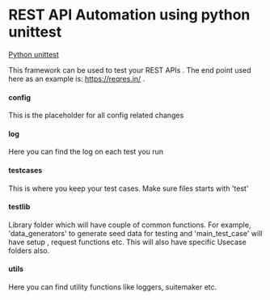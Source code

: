 # REST API Automation using python unittest

[Python unittest](https://docs.python.org/3/library/unittest.html)

This framework can be used to test your REST APIs . The end point used here as an example is: https://reqres.in/ . 

#### config 

This is the placeholder for all config related changes

#### log 

Here you can find the log on each test you run

#### testcases

This is where you keep your test cases. Make sure files starts with 'test'

#### testlib

Library folder which will have couple of common functions. For example, 'data_generators' to generate seed data for testing and 'main_test_case' will have setup , request functions etc. This will also have specific Usecase folders also.

#### utils

Here you can find utility functions like loggers, suitemaker etc.  



